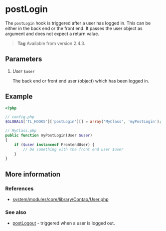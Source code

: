 # postLogin

The `postLogin` hook is triggered after a user has logged in. This can 
be either in the back end or the front end. It passes the user object 
as argument and does not expect a return value.

> **Tag** Available from version 2.4.3.


## Parameters

1. *User* `$user`

    The back end or front end user (object) which has been logged in.


## Example

```php
<?php

// config.php
$GLOBALS['TL_HOOKS']['postLogin'][] = array('MyClass', 'myPostLogin');

// MyClass.php
public function myPostLogin(User $user)
{
    if ($user instanceof FrontendUser) {
        // Do something with the front end user $user  
    }
}
```


## More information


### References

- [system/modules/core/library/Contao/User.php](https://github.com/contao/core/blob/3.5.0/system/modules/core/library/Contao/User.php#L445-L452)


### See also

- [postLogout](postLogout.md) - triggered when a user is logged out.
